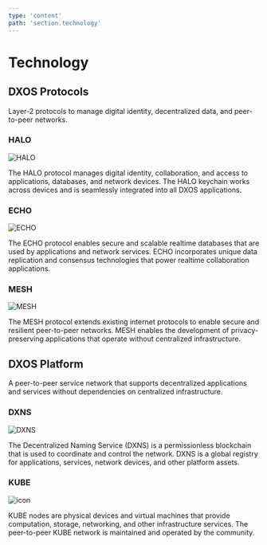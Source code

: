 ```yaml
---
type: 'content'
path: 'section.technology'
---
```


# Technology

## DXOS Protocols

Layer-2 protocols to manage digital identity, decentralized data, and peer-to-peer networks.


### HALO
![HALO](/icon/light/icon-halo.png)

The HALO protocol manages digital identity, collaboration, and access to applications, databases, and network devices.
The HALO keychain works across devices and is seamlessly integrated into all DXOS applications.

### ECHO
![ECHO](/icon/light/icon-echo.png)

The ECHO protocol enables secure and scalable realtime databases that are used by applications and network services.
ECHO incorporates unique data replication and consensus technologies that power realtime collaboration applications.


### MESH
![MESH](/icon/light/icon-mesh.png)

The MESH protocol extends existing internet protocols to enable secure and resilient peer-to-peer networks. 
MESH enables the development of privacy-preserving applications that operate without centralized infrastructure.


## DXOS Platform

A peer-to-peer service network that supports decentralized applications and services
without dependencies on centralized infrastructure. 

### DXNS
![DXNS](/icon/light/icon-dxns.png)

The Decentralized Naming Service (DXNS) is a permissionless blockchain that is used to coordinate and control the network.
DXNS is a global registry for applications, services, network devices, and other platform assets.


### KUBE
![icon](/icon/light/icon-kube.png)

KUBE nodes are physical devices and virtual machines that provide computation, storage, networking, and other infrastructure services. 
The peer-to-peer KUBE network is maintained and operated by the community.
